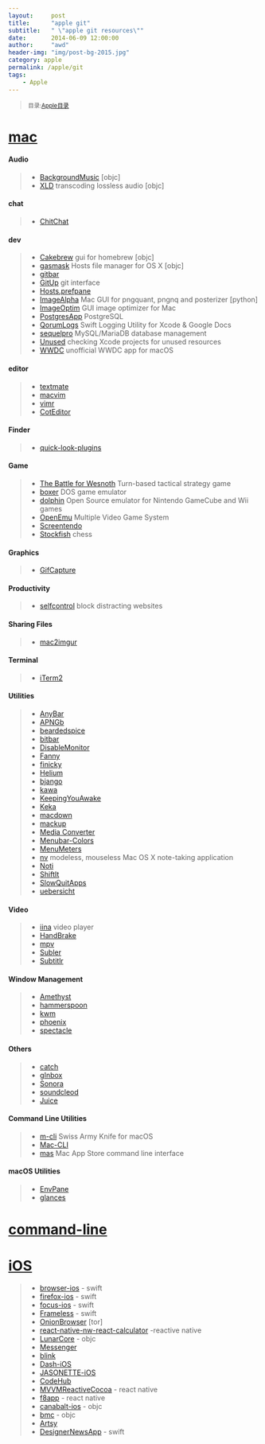 ```yaml
---
layout:     post
title:      "apple git"
subtitle:   " \"apple git resources\""
date:       2014-06-09 12:00:00
author:     "awd"
header-img: "img/post-bg-2015.jpg"
category: apple
permalink: /apple/git
tags:
    - Apple
---
```

><small>目录:[Apple目录](/apple/)</small>

# [mac](https://github.com/iCHAIT/awesome-macOS)

#### Audio
> - [BackgroundMusic](https://github.com/kyleneideck/BackgroundMusic) [objc]
> - [XLD](https://sourceforge.net/p/xld/code/HEAD/tree/) transcoding lossless audio [objc]

#### chat

> - [ChitChat](https://github.com/stonesam92/ChitChat)

#### dev

> - [Cakebrew](https://github.com/brunophilipe/Cakebrew) gui for homebrew [objc]
> - [gasmask](https://github.com/2ndalpha/gasmask) Hosts file manager for OS X [objc]
> - [gitbar](https://github.com/Shikkic/gitbar)
> - [GitUp](https://github.com/git-up/GitUp) git interface
> - [Hosts.prefpane](https://github.com/specialunderwear/Hosts.prefpane)
> - [ImageAlpha](https://github.com/pornel/ImageAlpha)  Mac GUI for pngquant, pngnq and posterizer [python]
> - [ImageOptim](https://github.com/ImageOptim/ImageOptim) GUI image optimizer for Mac
> - [PostgresApp](https://github.com/PostgresApp/PostgresApp) PostgreSQL
> - [QorumLogs](https://github.com/goktugyil/QorumLogs) Swift Logging Utility for Xcode & Google Docs
> - [sequelpro](https://github.com/sequelpro/sequelpro) MySQL/MariaDB database management
> - [Unused](https://github.com/jeffhodnett/Unused) checking Xcode projects for unused resources
> - [WWDC](https://github.com/insidegui/WWDC) unofficial WWDC app for macOS


#### editor

> - [textmate](https://github.com/textmate/textmate)
> - [macvim](https://github.com/macvim-dev/macvim)
> - [vimr](https://github.com/qvacua/vimr/)
> - [CotEditor](https://github.com/coteditor/CotEditor/)



#### Finder

> - [quick-look-plugins](https://github.com/sindresorhus/quick-look-plugins)

#### Game

> - [The Battle for Wesnoth](https://www.wesnoth.org) Turn-based tactical strategy game
> - [boxer](http://boxerapp.com) DOS game emulator
> - [dolphin](https://cn.dolphin-emu.org/?cr=cn) Open Source emulator for Nintendo GameCube and Wii games
> - [OpenEmu](http://openemu.org) Multiple Video Game System
> - [Screentendo](http://aaronrandall.com/blog/screentendo/)
> - [Stockfish](http://stockfishchess.org/mac/) chess


#### Graphics

> - [GifCapture](https://github.com/onmyway133/GifCapture) 

#### Productivity

> - [selfcontrol](https://github.com/SelfControlApp/selfcontrol/) block distracting websites

#### Sharing Files

> - [mac2imgur](https://github.com/mileswd/mac2imgur)

#### Terminal

> - [iTerm2](https://github.com/gnachman/iTerm2)

#### Utilities

> - [AnyBar](https://github.com/tonsky/AnyBar)
> - [APNGb](https://github.com/mancunianetz/APNGb)
> - [beardedspice](https://github.com/beardedspice/beardedspice)
> - [bitbar](https://github.com/matryer/bitbar)
> - [DisableMonitor](https://github.com/Eun/DisableMonitor)
> - [Fanny](https://github.com/DanielStormApps/Fanny)
> - [finicky](https://github.com/johnste/finicky)
> - [Helium](https://github.com/JadenGeller/Helium)
> - [bjango](https://github.com/bjango)
> - [kawa](https://github.com/utatti/kawa)
> - [KeepingYouAwake](https://github.com/newmarcel/KeepingYouAwake)
> - [Keka](https://sourceforge.net/projects/keka/)
> - [macdown](https://github.com/MacDownApp/macdown)
> - [mackup](https://github.com/lra/mackup)
> - [Media Converter](https://sourceforge.net/projects/media-converter/)
> - [Menubar-Colors](https://github.com/nvzqz/Menubar-Colors)
> - [MenuMeters](https://github.com/yujitach/MenuMeters)
> - [nv](https://github.com/scrod/nv/) modeless, mouseless Mac OS X note-taking application 
> - [Noti](https://github.com/jariz/Noti)
> - [ShiftIt](https://github.com/fikovnik/ShiftIt)
> - [SlowQuitApps](https://github.com/dteoh/SlowQuitApps)
> - [uebersicht](https://github.com/felixhageloh/uebersicht)


#### Video

> - [iina](https://github.com/lhc70000/iina) video player
> - [HandBrake](https://github.com/HandBrake/HandBrake)
> - [mpv](https://github.com/mpv-player/mpv)
> - [Subler](https://bitbucket.org/galad87/subler/src)
> - [Subtitlr](https://github.com/spilja/Subtitlr)

#### Window Management

> - [Amethyst](https://github.com/ianyh/Amethyst)
> - [hammerspoon](https://github.com/Hammerspoon/hammerspoon)
> - [kwm](https://github.com/koekeishiya/kwm)
> - [phoenix](https://github.com/kasper/phoenix)
> - [spectacle](https://github.com/eczarny/spectacle)

#### Others

> - [catch](https://github.com/mipstian/catch)
> - [gInbox](https://github.com/chenasraf/gInbox)
> - [Sonora](https://github.com/sonoramac/Sonora)
> - [soundcleod](https://github.com/salomvary/soundcleod)
> - [Juice](https://github.com/brianmichel/Juice)

#### Command Line Utilities

> - [m-cli](https://github.com/rgcr/m-cli) Swiss Army Knife for macOS
> - [Mac-CLI](https://github.com/guarinogabriel/Mac-CLI)
> - [mas](https://github.com/mas-cli/mas) Mac App Store command line interface

#### macOS Utilities

> - [EnvPane](https://github.com/hschmidt/EnvPane)
> - [glances](https://github.com/nicolargo/glances)

# [command-line](https://github.com/herrbischoff/awesome-osx-command-line)


# [iOS](https://github.com/dkhamsing/open-source-ios-apps)

> - [browser-ios](https://github.com/brave/browser-ios) - swift
> - [firefox-ios](https://github.com/mozilla-mobile/firefox-ios) - swift
> - [focus-ios](https://github.com/mozilla-mobile/focus-ios) - swift
> - [Frameless](https://github.com/stakes/Frameless) - swift 
> - [OnionBrowser](https://github.com/mtigas/OnionBrowser) [tor]
> - [react-native-nw-react-calculator](https://github.com/benoitvallon/react-native-nw-react-calculator) -reactive native
> - [LunarCore](https://github.com/cyanzhong/LunarCore) - objc
> - [Messenger](https://github.com/relatedcode/Messenger)
> - [blink](https://github.com/blinksh/blink)
> - [Dash-iOS](https://github.com/Kapeli/Dash-iOS)
> - [JASONETTE-iOS](https://github.com/Jasonette/JASONETTE-iOS)
> - [CodeHub](https://github.com/CodeHubApp/CodeHub)
> - [MVVMReactiveCocoa](https://github.com/leichunfeng/MVVMReactiveCocoa) - react native
> - [f8app](https://github.com/fbsamples/f8app) - react native
> - [canabalt-ios](https://github.com/ericjohnson/canabalt-ios) - objc
> - [bmc](https://github.com/xbmc/xbmc) - objc
> - [Artsy](https://github.com/artsy/eigen)
> - [DesignerNewsApp](https://github.com/MengTo/DesignerNewsApp) - swift